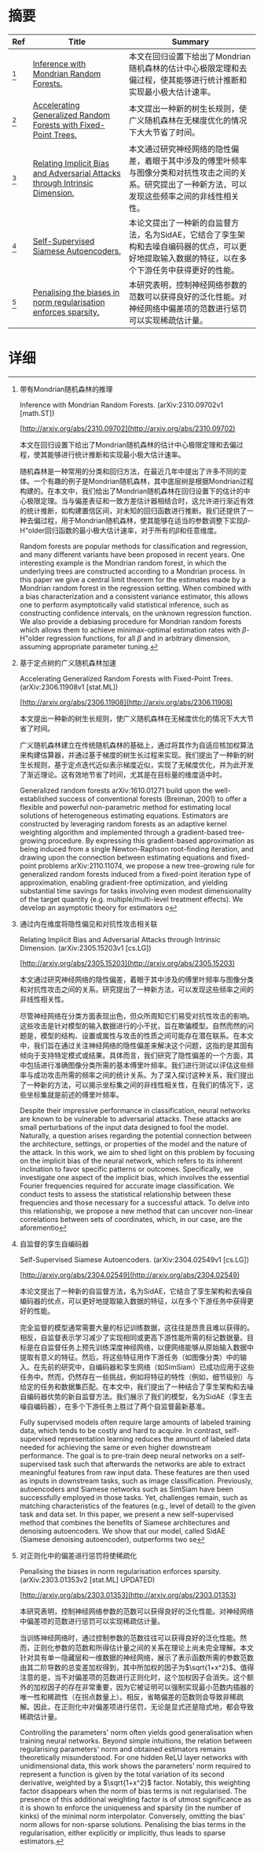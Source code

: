 # 摘要

| Ref | Title | Summary |
| --- | --- | --- |
| [^1] | [Inference with Mondrian Random Forests.](http://arxiv.org/abs/2310.09702) | 本文在回归设置下给出了Mondrian随机森林的估计中心极限定理和去偏过程，使其能够进行统计推断和实现最小极大估计速率。 |
| [^2] | [Accelerating Generalized Random Forests with Fixed-Point Trees.](http://arxiv.org/abs/2306.11908) | 本文提出一种新的树生长规则，使广义随机森林在无梯度优化的情况下大大节省了时间。 |
| [^3] | [Relating Implicit Bias and Adversarial Attacks through Intrinsic Dimension.](http://arxiv.org/abs/2305.15203) | 本文通过研究神经网络的隐性偏差，着眼于其中涉及的傅里叶频率与图像分类和对抗性攻击之间的关系。研究提出了一种新方法，可以发现这些频率之间的非线性相关性。 |
| [^4] | [Self-Supervised Siamese Autoencoders.](http://arxiv.org/abs/2304.02549) | 本论文提出了一种新的自监督方法，名为SidAE，它结合了孪生架构和去噪自编码器的优点，可以更好地提取输入数据的特征，以在多个下游任务中获得更好的性能。 |
| [^5] | [Penalising the biases in norm regularisation enforces sparsity.](http://arxiv.org/abs/2303.01353) | 本研究表明，控制神经网络参数的范数可以获得良好的泛化性能。对神经网络中偏差项的范数进行惩罚可以实现稀疏估计量。 |

# 详细

[^1]: 带有Mondrian随机森林的推理

    Inference with Mondrian Random Forests. (arXiv:2310.09702v1 [math.ST])

    [http://arxiv.org/abs/2310.09702](http://arxiv.org/abs/2310.09702)

    本文在回归设置下给出了Mondrian随机森林的估计中心极限定理和去偏过程，使其能够进行统计推断和实现最小极大估计速率。

    

    随机森林是一种常用的分类和回归方法，在最近几年中提出了许多不同的变体。一个有趣的例子是Mondrian随机森林，其中底层树是根据Mondrian过程构建的。在本文中，我们给出了Mondrian随机森林在回归设置下的估计的中心极限定理。当与偏差表征和一致方差估计器相结合时，这允许进行渐近有效的统计推断，如构建置信区间，对未知的回归函数进行推断。我们还提供了一种去偏过程，用于Mondrian随机森林，使其能够在适当的参数调整下实现$\beta$-H\"older回归函数的最小极大估计速率，对于所有的$\beta$和任意维度。

    Random forests are popular methods for classification and regression, and many different variants have been proposed in recent years. One interesting example is the Mondrian random forest, in which the underlying trees are constructed according to a Mondrian process. In this paper we give a central limit theorem for the estimates made by a Mondrian random forest in the regression setting. When combined with a bias characterization and a consistent variance estimator, this allows one to perform asymptotically valid statistical inference, such as constructing confidence intervals, on the unknown regression function. We also provide a debiasing procedure for Mondrian random forests which allows them to achieve minimax-optimal estimation rates with $\beta$-H\"older regression functions, for all $\beta$ and in arbitrary dimension, assuming appropriate parameter tuning.
    
[^2]: 基于定点树的广义随机森林加速

    Accelerating Generalized Random Forests with Fixed-Point Trees. (arXiv:2306.11908v1 [stat.ML])

    [http://arxiv.org/abs/2306.11908](http://arxiv.org/abs/2306.11908)

    本文提出一种新的树生长规则，使广义随机森林在无梯度优化的情况下大大节省了时间。

    

    广义随机森林建立在传统随机森林的基础上，通过将其作为自适应核加权算法来构建估算器，并通过基于梯度的树生长过程来实现。我们提出了一种新的树生长规则，基于定点迭代近似表示梯度近似，实现了无梯度优化，并为此开发了渐近理论。这有效地节省了时间，尤其是在目标量的维度适中时。

    Generalized random forests arXiv:1610.01271 build upon the well-established success of conventional forests (Breiman, 2001) to offer a flexible and powerful non-parametric method for estimating local solutions of heterogeneous estimating equations. Estimators are constructed by leveraging random forests as an adaptive kernel weighting algorithm and implemented through a gradient-based tree-growing procedure. By expressing this gradient-based approximation as being induced from a single Newton-Raphson root-finding iteration, and drawing upon the connection between estimating equations and fixed-point problems arXiv:2110.11074, we propose a new tree-growing rule for generalized random forests induced from a fixed-point iteration type of approximation, enabling gradient-free optimization, and yielding substantial time savings for tasks involving even modest dimensionality of the target quantity (e.g. multiple/multi-level treatment effects). We develop an asymptotic theory for estimators o
    
[^3]: 通过内在维度将隐性偏见和对抗性攻击相关联

    Relating Implicit Bias and Adversarial Attacks through Intrinsic Dimension. (arXiv:2305.15203v1 [cs.LG])

    [http://arxiv.org/abs/2305.15203](http://arxiv.org/abs/2305.15203)

    本文通过研究神经网络的隐性偏差，着眼于其中涉及的傅里叶频率与图像分类和对抗性攻击之间的关系。研究提出了一种新方法，可以发现这些频率之间的非线性相关性。

    

    尽管神经网络在分类方面表现出色，但众所周知它们易受对抗性攻击的影响。这些攻击是针对模型的输入数据进行的小干扰，旨在欺骗模型。自然而然的问题是，模型的结构、设置或属性与攻击的性质之间可能存在潜在联系。在本文中，我们旨在通过关注神经网络的隐性偏差来解决这个问题，这指的是其固有倾向于支持特定模式或结果。具体而言，我们研究了隐性偏差的一个方面，其中包括进行准确图像分类所需的基本傅里叶频率。我们进行测试以评估这些频率与成功攻击所需的频率之间的统计关系。为了深入探讨这种关系，我们提出了一种新的方法，可以揭示坐标集之间的非线性相关性，在我们的情况下，这些坐标集就是前述的傅里叶频率。

    Despite their impressive performance in classification, neural networks are known to be vulnerable to adversarial attacks. These attacks are small perturbations of the input data designed to fool the model. Naturally, a question arises regarding the potential connection between the architecture, settings, or properties of the model and the nature of the attack. In this work, we aim to shed light on this problem by focusing on the implicit bias of the neural network, which refers to its inherent inclination to favor specific patterns or outcomes. Specifically, we investigate one aspect of the implicit bias, which involves the essential Fourier frequencies required for accurate image classification. We conduct tests to assess the statistical relationship between these frequencies and those necessary for a successful attack. To delve into this relationship, we propose a new method that can uncover non-linear correlations between sets of coordinates, which, in our case, are the aforementio
    
[^4]: 自监督的孪生自编码器

    Self-Supervised Siamese Autoencoders. (arXiv:2304.02549v1 [cs.LG])

    [http://arxiv.org/abs/2304.02549](http://arxiv.org/abs/2304.02549)

    本论文提出了一种新的自监督方法，名为SidAE，它结合了孪生架构和去噪自编码器的优点，可以更好地提取输入数据的特征，以在多个下游任务中获得更好的性能。

    

    完全监督的模型通常需要大量的标记训练数据，这往往是昂贵且难以获得的。相反，自监督表示学习减少了实现相同或更高下游性能所需的标记数据量。目标是在自监督任务上预先训练深度神经网络，以便网络能够从原始输入数据中提取有意义的特征。然后，将这些特征用作下游任务（如图像分类）中的输入。在先前的研究中，自编码器和孪生网络（如SimSiam）已成功应用于这些任务中。然而，仍然存在一些挑战，例如将特征的特性（例如，细节级别）与给定的任务和数据集匹配。在本文中，我们提出了一种结合了孪生架构和去噪自编码器优势的新自监督方法。我们展示了我们的模型，名为SidAE（孪生去噪自编码器），在多个下游任务上胜过了两个自监督最新基准。

    Fully supervised models often require large amounts of labeled training data, which tends to be costly and hard to acquire. In contrast, self-supervised representation learning reduces the amount of labeled data needed for achieving the same or even higher downstream performance. The goal is to pre-train deep neural networks on a self-supervised task such that afterwards the networks are able to extract meaningful features from raw input data. These features are then used as inputs in downstream tasks, such as image classification. Previously, autoencoders and Siamese networks such as SimSiam have been successfully employed in those tasks. Yet, challenges remain, such as matching characteristics of the features (e.g., level of detail) to the given task and data set. In this paper, we present a new self-supervised method that combines the benefits of Siamese architectures and denoising autoencoders. We show that our model, called SidAE (Siamese denoising autoencoder), outperforms two se
    
[^5]: 对正则化中的偏差进行惩罚将使稀疏化

    Penalising the biases in norm regularisation enforces sparsity. (arXiv:2303.01353v2 [stat.ML] UPDATED)

    [http://arxiv.org/abs/2303.01353](http://arxiv.org/abs/2303.01353)

    本研究表明，控制神经网络参数的范数可以获得良好的泛化性能。对神经网络中偏差项的范数进行惩罚可以实现稀疏估计量。

    

    当训练神经网络时，通过控制参数的范数往往可以获得良好的泛化性能。然而，正则化参数的范数和所得估计量之间的关系在理论上尚未完全理解。本文针对具有单一隐藏层和一维数据的神经网络，展示了表示函数所需的参数范数由其二阶导数的总变差加权得到，其中所加权的因子为$\sqrt{1+x^2}$。值得注意的是，当不对偏差项的范数进行正则化时，这个加权因子会消失。这个额外的加权因子的存在非常重要，因为它被证明可以强制实现最小范数内插器的唯一性和稀疏性（在拐点数量上）。相反，省略偏差的范数则会导致非稀疏解。因此，在正则化中对偏差项进行惩罚，无论是显式还是隐式地，都会导致稀疏估计量。

    Controlling the parameters' norm often yields good generalisation when training neural networks. Beyond simple intuitions, the relation between regularising parameters' norm and obtained estimators remains theoretically misunderstood. For one hidden ReLU layer networks with unidimensional data, this work shows the parameters' norm required to represent a function is given by the total variation of its second derivative, weighted by a $\sqrt{1+x^2}$ factor. Notably, this weighting factor disappears when the norm of bias terms is not regularised. The presence of this additional weighting factor is of utmost significance as it is shown to enforce the uniqueness and sparsity (in the number of kinks) of the minimal norm interpolator. Conversely, omitting the bias' norm allows for non-sparse solutions. Penalising the bias terms in the regularisation, either explicitly or implicitly, thus leads to sparse estimators.
    

